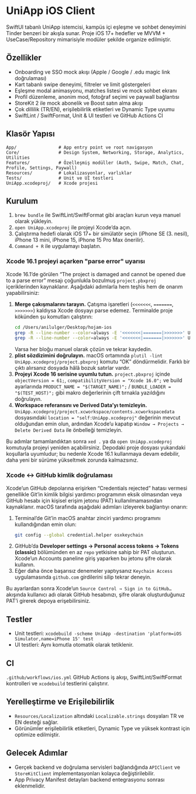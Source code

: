 # UniApp iOS Client

SwiftUI tabanlı UniApp istemcisi, kampüs içi eşleşme ve sohbet deneyimini Tinder benzeri bir akışla sunar. Proje iOS 17+ hedefler ve MVVM + UseCase/Repository mimarisiyle modüler şekilde organize edilmiştir.

## Özellikler
- Onboarding ve SSO mock akışı (Apple / Google / .edu magic link doğrulaması)
- Kart tabanlı swipe deneyimi, filtreler ve limit göstergeleri
- Eşleşme modal animasyonu, matches listesi ve mock sohbet ekranı
- Profil düzenleme, anonim mod, fotoğraf seçimi ve paywall bağlantısı
- StoreKit 2 ile mock abonelik ve Boost satın alma akışı
- Çok dillilik (TR/EN), erişilebilirlik etiketleri ve Dynamic Type uyumu
- SwiftLint / SwiftFormat, Unit & UI testleri ve GitHub Actions CI

## Klasör Yapısı
```
App/                # App entry point ve root navigasyon
Core/               # Design System, Networking, Storage, Analytics, Utilities
Features/           # Özelleşmiş modüller (Auth, Swipe, Match, Chat, Profile, Settings, Paywall)
Resources/          # Lokalizasyonlar, varlıklar
Tests/              # Unit ve UI testleri
UniApp.xcodeproj/   # Xcode projesi
```

## Kurulum
1. `brew bundle` ile SwiftLint/SwiftFormat gibi araçları kurun veya manuel olarak yükleyin.
2. `open UniApp.xcodeproj` ile projeyi Xcode’da açın.
3. Çalıştırma hedefi olarak iOS 17+ bir simülatör seçin (iPhone SE (3. nesil), iPhone 13 mini, iPhone 15, iPhone 15 Pro Max önerilir).
4. `Command + R` ile uygulamayı başlatın.

### Xcode 16.1 projeyi açarken "parse error" uyarısı
Xcode 16.1’de görülen “The project is damaged and cannot be opened due to a parse error” mesajı çoğunlukla bozulmuş `project.pbxproj` içeriklerinden kaynaklanır. Aşağıdaki adımlarla hem teşhis hem de onarım yapabilirsiniz:

1. **Merge çakışmalarını tarayın.** Çatışma işaretleri (`<<<<<<<`, `=======`, `>>>>>>>`) kaldıysa Xcode dosyayı parse edemez. Terminalde proje kökünden şu komutları çalıştırın:
   ```bash
   cd /Users/anilulger/Desktop/hojam-ios
   grep -R --line-number --color=always -E '<<<<<<<|=======|>>>>>>>' UniApp.xcodeproj
   grep -R --line-number --color=always -E '<<<<<<<|=======|>>>>>>>' UniApp.xcworkspace 2>/dev/null
   ```
   Varsa her bloğu manuel olarak çözün ve tekrar kaydedin.
2. **plist sözdizimini doğrulayın.** macOS ortamında `plutil -lint UniApp.xcodeproj/project.pbxproj` komutu “OK” döndürmelidir. Farklı bir çıktı alırsanız dosyada hâlâ bozuk satırlar vardır.
3. **Projeyi Xcode 16 serisine uyumlu tutun.** `project.pbxproj` içinde `objectVersion = 61;`, `compatibilityVersion = "Xcode 16.0";` ve build ayarlarında `PRODUCT_NAME = "$(TARGET_NAME)";` / `BUNDLE_LOADER = "$(TEST_HOST)";` gibi makro değerlerinin çift tırnakla yazıldığını doğrulayın.
4. **Workspace referansını ve Derived Data’yı temizleyin.** `UniApp.xcodeproj/project.xcworkspace/contents.xcworkspacedata` dosyasındaki `location = "self:UniApp.xcodeproj"` değerinin mevcut olduğundan emin olun, ardından Xcode’u kapatıp `Window → Projects → Delete Derived Data` ile önbelleği temizleyin.

Bu adımlar tamamlandıktan sonra `xed .` ya da `open UniApp.xcodeproj` komutuyla projeyi yeniden açabilirsiniz. Depodaki proje dosyası yukarıdaki koşullarla uyumludur; bu nedenle Xcode 16.1 kullanmaya devam edebilir, daha yeni bir sürüme yükseltmek zorunda kalmazsınız.

### Xcode ↔︎ GitHub kimlik doğrulaması
Xcode’un GitHub depolarına erişirken “Credentials rejected” hatası vermesi genellikle Git’in kimlik bilgisi yardımcı programının eksik olmasından veya GitHub hesabı için kişisel erişim jetonu (PAT) kullanılmamasından kaynaklanır. macOS tarafında aşağıdaki adımları izleyerek bağlantıyı onarın:

1. Terminal’de Git’in macOS anahtar zinciri yardımcı programını kullandığından emin olun:
   ```bash
   git config --global credential.helper osxkeychain
   ```
2. GitHub’da **Developer settings → Personal access tokens → Tokens (classic)** bölümünden en az `repo` yetkisine sahip bir PAT oluşturun. Xcode’un Accounts paneline giriş yaparken bu jetonu şifre olarak kullanın.
3. Eğer daha önce başarısız denemeler yaptıysanız `Keychain Access` uygulamasında `github.com` girdilerini silip tekrar deneyin.

Bu ayarlardan sonra Xcode’un `Source Control → Sign in to GitHub…` akışında kullanıcı adı olarak GitHub hesabınızı, şifre olarak oluşturduğunuz PAT’i girerek depoya erişebilirsiniz.

## Testler
- Unit testleri: `xcodebuild -scheme UniApp -destination 'platform=iOS Simulator,name=iPhone 15' test`
- UI testleri: Aynı komutla otomatik olarak tetiklenir.

## CI
`.github/workflows/ios.yml` GitHub Actions iş akışı, SwiftLint/SwiftFormat kontrolleri ve `xcodebuild` testlerini çalıştırır.

## Yerelleştirme ve Erişilebilirlik
- `Resources/Localization` altındaki `Localizable.strings` dosyaları TR ve EN desteği sağlar.
- Görünümler erişilebilirlik etiketleri, Dynamic Type ve yüksek kontrast için optimize edilmiştir.

## Gelecek Adımlar
- Gerçek backend ve doğrulama servisleri bağlandığında `APIClient` ve `StoreKitClient` implementasyonları kolayca değiştirilebilir.
- App Privacy Manifest detayları backend entegrasyonu sonrası eklenmelidir.
